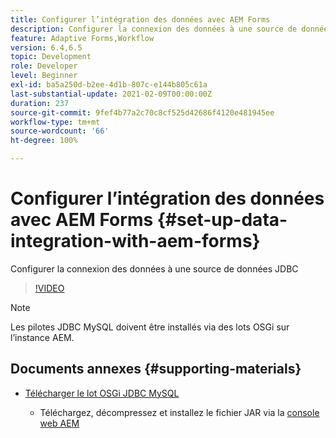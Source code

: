 ```yaml
---
title: Configurer l’intégration des données avec AEM Forms
description: Configurer la connexion des données à une source de données JDBC
feature: Adaptive Forms,Workflow
version: 6.4,6.5
topic: Development
role: Developer
level: Beginner
exl-id: ba5a250d-b2ee-4d1b-807c-e144b805c61a
last-substantial-update: 2021-02-09T00:00:00Z
duration: 237
source-git-commit: 9fef4b77a2c70c8cf525d42686f4120e481945ee
workflow-type: tm+mt
source-wordcount: '66'
ht-degree: 100%

---
```


# Configurer l’intégration des données avec AEM Forms {#set-up-data-integration-with-aem-forms}

Configurer la connexion des données à une source de données JDBC

>[!VIDEO](https://video.tv.adobe.com/v/17724?quality=12&learn=on)

>[!NOTE]
>
>Les pilotes JDBC MySQL doivent être installés via des lots OSGi sur l’instance AEM.

## Documents annexes {#supporting-materials}

* [Télécharger le lot OSGi JDBC MySQL](https://dev.mysql.com/downloads/connector/j/)

   * Téléchargez, décompressez et installez le fichier JAR via la [console web AEM](http://localhost:4502/system/console/bundles)
